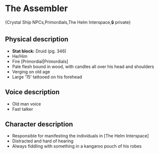 # The Assembler

{Crystal Ship NPCs,Primordials,The Helm Interspace,🔒 private}

## **Physical description**
- **Stat block:** Druid (pg. 346)
- He/Him
- Fire [Primordial|Primordials]
- Pale flesh bound in wood, with candles all over his head and shoulders
- Verging on old age
- Large '15' tattooed on his forehead

## **Voice description**
- Old man voice
- Fast talker

## **Character description**
- Responsible for manifesting the individuals in [The Helm Interspace]
- Distracted and hard of hearing
- Always fiddling with something in a kangaroo pouch of his robes
